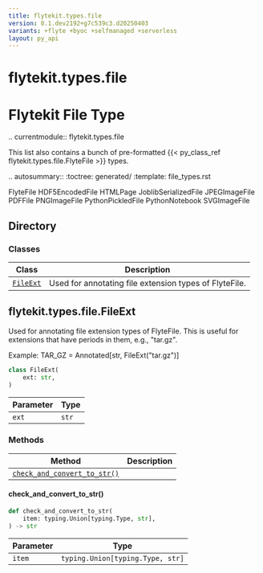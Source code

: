 ```yaml
---
title: flytekit.types.file
version: 0.1.dev2192+g7c539c3.d20250403
variants: +flyte +byoc +selfmanaged +serverless
layout: py_api
---
```


# flytekit.types.file


Flytekit File Type
==========================================================
.. currentmodule:: flytekit.types.file

This list also contains a bunch of pre-formatted {{< py_class_ref flytekit.types.file.FlyteFile >}} types.

.. autosummary::
   :toctree: generated/
   :template: file_types.rst

   FlyteFile
   HDF5EncodedFile
   HTMLPage
   JoblibSerializedFile
   JPEGImageFile
   PDFFile
   PNGImageFile
   PythonPickledFile
   PythonNotebook
   SVGImageFile

## Directory

### Classes

| Class | Description |
|-|-|
| [`FileExt`](.././flytekit.types.file#flytekittypesfilefileext) | Used for annotating file extension types of FlyteFile. |

## flytekit.types.file.FileExt

Used for annotating file extension types of FlyteFile.
This is useful for extensions that have periods in them, e.g., "tar.gz".

Example:
TAR_GZ = Annotated[str, FileExt("tar.gz")]


```python
class FileExt(
    ext: str,
)
```
| Parameter | Type |
|-|-|
| `ext` | `str` |

### Methods

| Method | Description |
|-|-|
| [`check_and_convert_to_str()`](#check_and_convert_to_str) |  |


#### check_and_convert_to_str()

```python
def check_and_convert_to_str(
    item: typing.Union[typing.Type, str],
) -> str
```
| Parameter | Type |
|-|-|
| `item` | `typing.Union[typing.Type, str]` |

